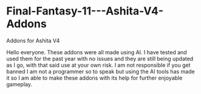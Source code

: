 # Final-Fantasy-11---Ashita-V4-Addons
Addons for Ashita V4

Hello everyone.  These addons were all made using AI.  I have tested and used them for the past year with no issues and they are still being updated as I go, with that said use at your own risk.
I am not responsible if you get banned I am not a programmer so to speak but using the AI tools has made it so I am able to make these addons with its help for further enjoyable gameplay.
